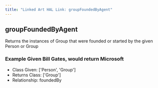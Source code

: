 ```yaml
---
title: "Linked Art HAL Link: groupFoundedByAgent"
---
```


## groupFoundedByAgent

Returns the instances of Group that were founded or started by the given Person or Group

### Example Given Bill Gates, would return Microsoft


* Class Given: ['Person', 'Group']
* Returns Class: ['Group']
* Relationship: foundedBy

